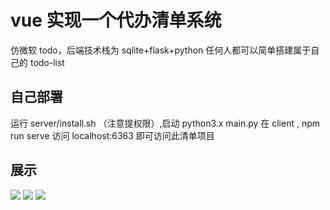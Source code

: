 # vue 实现一个代办清单系统

仿微软 todo，后端技术栈为 sqlite+flask+python
任何人都可以简单搭建属于自己的 todo-list

## 自己部署

运行 server/install.sh （注意提权限）,启动 python3.x main.py
在 client , npm run serve
访问 localhost:6363 即可访问此清单项目

## 展示

![](https://s2.ax1x.com/2019/10/08/uW8BSP.png)
![](https://s2.ax1x.com/2019/10/08/uW84S0.png)
![](https://s2.ax1x.com/2019/10/08/uW85lV.gif)
